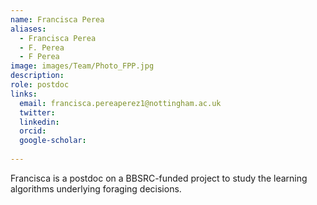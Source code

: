 ```yaml
---
name: Francisca Perea
aliases:
  - Francisca Perea
  - F. Perea
  - F Perea
image: images/Team/Photo_FPP.jpg
description: 
role: postdoc
links:
  email: francisca.pereaperez1@nottingham.ac.uk
  twitter: 
  linkedin:
  orcid:
  google-scholar:
  
---
```


Francisca is a postdoc on a BBSRC-funded project to study the learning algorithms underlying foraging decisions.
